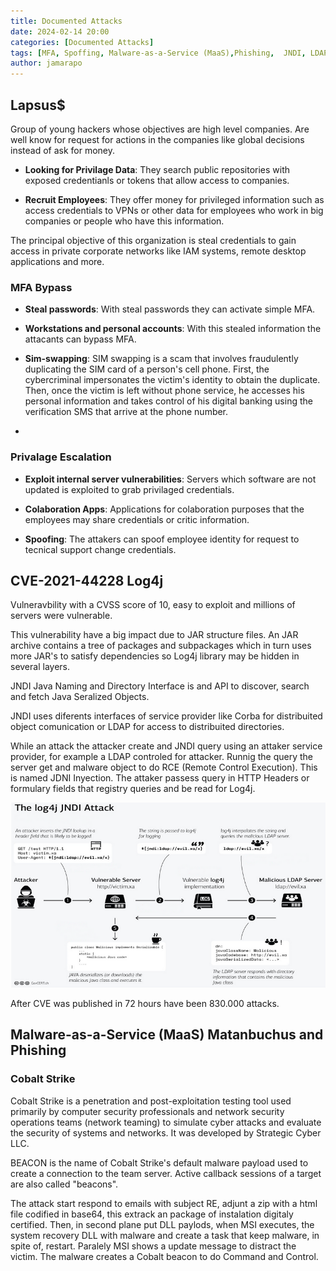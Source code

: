 ```yaml
---
title: Documented Attacks
date: 2024-02-14 20:00 
categories: [Documented Attacks]
tags: [MFA, Spoffing, Malware-as-a-Service (MaaS),Phishing,  JNDI, LDAP, Log4j, Cobalt Strike,Base64, DLL,HTTP,Sim-swapping, Privilage Escalation,RCE]
author: jamarapo
---
```


## Lapsus$
Group of young hackers whose objectives are high level companies. Are well know for request for actions in the companies like global decisions instead of ask for money. 

- **Looking for Privilage Data**: They search public repositories with exposed credentianls or tokens that allow access to companies.

- **Recruit Employees**: They offer money for privileged information such as access credentials to VPNs or other data for employees who work in big companies or people who have this information.

The principal objective of this organization is steal credentials to gain access in private corporate networks like IAM systems, remote desktop applications and more.

### MFA Bypass
- **Steal passwords**: With steal passwords they can activate simple MFA.
  
-  **Workstations and personal accounts**: With this stealed information the attacants can bypass MFA.
  
-  **Sim-swapping**: SIM swapping is a scam that involves fraudulently duplicating the SIM card of a person's cell phone. First, the cybercriminal impersonates the victim's identity to obtain the duplicate. Then, once the victim is left without phone service, he accesses his personal information and takes control of his digital banking using the verification SMS that arrive at the phone number.
-  
### Privalage Escalation
-  **Exploit internal server vulnerabilities**: Servers which software are not updated is exploited to grab privilaged credentials.
  
-  **Colaboration Apps**: Applications for colaboration purposes that the employees may share credentials or critic information.
  
-  **Spoofing**: The attakers can spoof employee identity  for request to tecnical support change credentials.

## CVE-2021-44228 Log4j
Vulneravbility with a CVSS score of 10, easy to exploit and millions of servers were vulnerable.
  
This vulnerability have a big impact due to JAR structure files. An JAR archive contains a tree of packages and subpackages which in turn uses more JAR's to satisfy dependencies so Log4j library may be hidden in several layers.

JNDI Java Naming and Directory Interface is and API to discover, search and fetch Java Seralized Objects.

JNDI uses diferents interfaces of service provider like Corba for distribuited object comunication or LDAP for access to distribuited directories.

While an attack the attacker create and JNDI query using an attaker service provider, for example a LDAP controled for attacker. Runnig the query the server get and malware object to do RCE (Remote Control Execution). This is named JDNI Inyection. The attaker passess query in HTTP Headers or formulary fields that registry queries and be read for Log4j.

![alt text](../assets/img/posts/Attacks/1.png)

After CVE was published in 72 hours have been 830.000 attacks.

## Malware-as-a-Service (MaaS) Matanbuchus and Phishing

### Cobalt Strike
Cobalt Strike is a penetration and post-exploitation testing tool used primarily by computer security professionals and network security operations teams (network teaming) to simulate cyber attacks and evaluate the security of systems and networks. It was developed by Strategic Cyber LLC.

BEACON is the name of Cobalt Strike's default malware payload used to create a connection to the team server. Active callback sessions of a target are also called "beacons".

The attack start respond to emails with subject RE, adjunt a zip with a html file codified in base64, this extrack an package of instalation digitaly certified. Then, in second plane put DLL paylods, when MSI executes, the system recovery DLL with malware and create a task that keep malware, in spite of, restart. Paralely MSI shows a update message to distract the victim. The malware creates a Cobalt beacon to do Command and Control. 